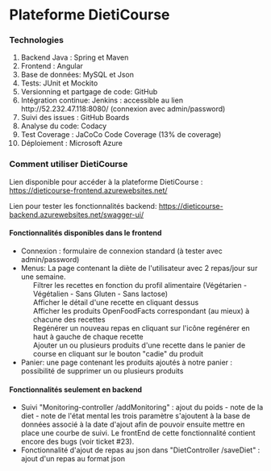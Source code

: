 # Plateforme DietiCourse

### Technologies
<ol>
<li>Backend Java : Spring et Maven</li>
<li>Frontend : Angular</li>
<li>Base de données: MySQL et Json</li>  
<li>Tests: JUnit et Mockito</li>
<li>Versionning et partgage de code: GitHub</li>
<li>Intégration continue: Jenkins : accessible au lien http://52.232.47.118:8080/ (connexion avec admin/password) </li> 
<li>Suivi des issues : GitHub Boards </li> 
<li>Analyse du code: Codacy</li>
<li>Test Coverage : JaCoCo Code Coverage (13% de coverage)</li>
<li>Déploiement : Microsoft Azure </li>
</ol>


### Comment utiliser DietiCourse
Lien disponible pour accéder à la plateforme DietiCourse : https://dieticourse-frontend.azurewebsites.net/

Lien pour tester les fonctionnalités backend: https://dieticourse-backend.azurewebsites.net/swagger-ui/

#### Fonctionnalités disponibles dans le frontend

  - Connexion : formulaire de connexion standard (à tester avec admin/password)
  - Menus: La page contenant la diète de l'utilisateur avec 2 repas/jour sur une semaine.
     <ul> Filtrer les recettes en fonction du profil alimentaire (Végétarien - Végétalien - Sans Gluten - Sans lactose) </ul>
     <ul> Afficher le détail d'une recette en cliquant dessus </ul>
     <ul> Afficher les produits OpenFoodFacts correspondant (au mieux) à chacune des recettes </ul>
     <ul> Regénérer un nouveau repas en cliquant sur l'icône regénérer en haut à gauche de chaque recette </ul>
     <ul> Ajouter un ou plusieurs produits d'une recette dans le panier de course en cliquant sur le bouton "cadie" du produit </ul>
  - Panier: une page contenant les produits ajoutés à notre panier : possibilité de supprimer un ou plusieurs produits

#### Fonctionnalités seulement en backend
  - Suivi "Monitoring-controller /addMonitoring" : ajout du poids - note de la diet - note de l'état mental les trois paramètre s'ajoutent à la base de données associé à la date d'ajout afin de pouvoir ensuite mettre en place une courbe de suivi. Le frontEnd de cette fonctionnalité contient encore des bugs (voir ticket #23). 
  - Fonctionnalité d'ajout de repas au json dans "DietController /saveDiet" : ajout d'un repas au format json 

